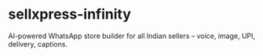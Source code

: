 # sellxpress-infinity
AI-powered WhatsApp store builder for all Indian sellers – voice, image, UPI, delivery, captions.

